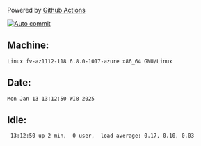 Powered by [Github Actions](https://github.com/features/actions)

[![Auto commit](https://github.com/hiage/workstation/workflows/Auto%20commit/badge.svg)](https://github.com/hiage/workstation/actions?query=workflow%3A%22Auto+commit%22)

## Machine:
```
Linux fv-az1112-118 6.8.0-1017-azure x86_64 GNU/Linux
```
## Date:
```
Mon Jan 13 13:12:50 WIB 2025
```
## Idle:
```
 13:12:50 up 2 min,  0 user,  load average: 0.17, 0.10, 0.03
```
